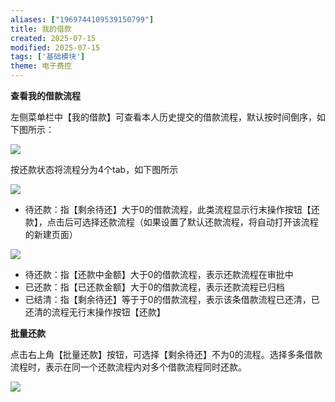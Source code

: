 ```yaml
---
aliases: ["1969744109539150799"]
title: 我的借款
created: 2025-07-15
modified: 2025-07-15
tags: ['基础模块']
theme: 电子费控
---
```


**查看我的借款流程**

左侧菜单栏中【我的借款】可查看本人历史提交的借款流程，默认按时间倒序，如下图所示：

![](https://myhelpdoc.oss-cn-heyuan.aliyuncs.com/mdimages/c372a324fa99b1d64f7c8c9f9a26f9e5.jpg)

按还款状态将流程分为4个tab，如下图所示

![](https://myhelpdoc.oss-cn-heyuan.aliyuncs.com/mdimages/493612f850c8ca35dac9e5f2b241a337.jpg)

- 待还款：指【剩余待还】大于0的借款流程，此类流程显示行末操作按钮【还款】，点击后可选择还款流程（如果设置了默认还款流程，将自动打开该流程的新建页面）

![](https://myhelpdoc.oss-cn-heyuan.aliyuncs.com/mdimages/bca9b1879e13a2cbaaaa9c2ee481e2fe.jpg)

- 待还款：指【还款中金额】大于0的借款流程，表示还款流程在审批中
- 已还款：指【已还款金额】大于0的借款流程，表示还款流程已归档
- 已结清：指【剩余待还】等于于0的借款流程，表示该条借款流程已还清，已还清的流程无行末操作按钮【还款】

**批量还款**

点击右上角【批量还款】按钮，可选择【剩余待还】不为0的流程。选择多条借款流程时，表示在同一个还款流程内对多个借款流程同时还款。

![](https://myhelpdoc.oss-cn-heyuan.aliyuncs.com/mdimages/f0a0db981473e690d45672441eea7c06.jpg)

